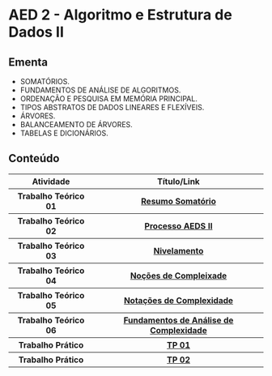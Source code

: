 <h1> AED 2 - Algoritmo e Estrutura de Dados II</h1>

<h2> Ementa </h2>
<ul>
<li>SOMATÓRIOS. </li>
<li>FUNDAMENTOS DE ANÁLISE DE ALGORITMOS. </li>
<li>ORDENAÇÃO E PESQUISA EM MEMÓRIA PRINCIPAL. </li>
<li>TIPOS ABSTRATOS DE DADOS LINEARES E FLEXÍVEIS. </li>
<li>ÁRVORES. </li>
<li>BALANCEAMENTO DE ÁRVORES. </li>
<li>TABELAS E DICIONÁRIOS.</li>
</ul>

<h2> Conteúdo </h2>
<table>
    <tr>
        <th>Atividade</th>
        <th>Título/Link</th>
    </tr>
    <tr>
        <th>Trabalho Teórico 01</th>
        <th><a href="TT01_ResumoSomatorio">Resumo Somatório</th>
    </tr>
    <tr>
        <th>Trabalho Teórico 02</th>
        <th><a href="TT02_ProcessoAEDsII">Processo AEDS II</th>
    </tr>
    <tr>
        <th>Trabalho Teórico 03</th>
        <th><a href="TT03_Nivelamento">Nivelamento</th>
    </tr>
    <tr>
        <th>Trabalho Teórico 04</th>
        <th><a href="TT04_NocoesComplexidade">Noções de Compleixade</th>
    </tr>
    <tr>
        <th>Trabalho Teórico 05</th>
        <th><a href="TT05_NotacoesComplexidade">Notações de Complexidade</th>
    </tr>
    <tr>
        <th>Trabalho Teórico 06</th>
        <th><a href="TT06_FundamentosAnaliseAlgoritmos">Fundamentos de Análise de Complexidade</th>
    </tr>
    <tr>
        <th>Trabalho Prático</th>
        <th><a href="TT01">TP 01</th>
    </tr>
    <tr>
        <th>Trabalho Prático</th>
        <th><a href="TP02">TP 02</th>
    </tr>
</table>

